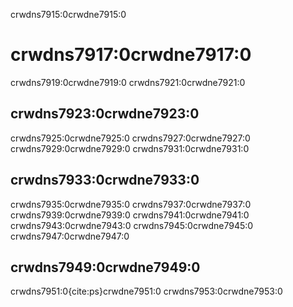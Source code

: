 crwdns7915:0crwdne7915:0
# crwdns7917:0crwdne7917:0

crwdns7919:0crwdne7919:0 crwdns7921:0crwdne7921:0

## crwdns7923:0crwdne7923:0

crwdns7925:0crwdne7925:0 crwdns7927:0crwdne7927:0 crwdns7929:0crwdne7929:0 crwdns7931:0crwdne7931:0

## crwdns7933:0crwdne7933:0

crwdns7935:0crwdne7935:0 crwdns7937:0crwdne7937:0 crwdns7939:0crwdne7939:0 crwdns7941:0crwdne7941:0 crwdns7943:0crwdne7943:0 crwdns7945:0crwdne7945:0 crwdns7947:0crwdne7947:0

## crwdns7949:0crwdne7949:0

crwdns7951:0{cite:ps}crwdne7951:0 crwdns7953:0crwdne7953:0
